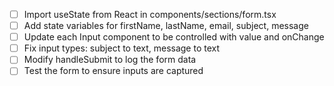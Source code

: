 - [ ] Import useState from React in components/sections/form.tsx
- [ ] Add state variables for firstName, lastName, email, subject, message
- [ ] Update each Input component to be controlled with value and onChange
- [ ] Fix input types: subject to text, message to text
- [ ] Modify handleSubmit to log the form data
- [ ] Test the form to ensure inputs are captured
